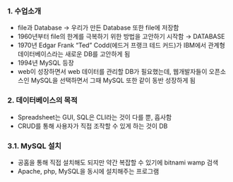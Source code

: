 ### 1. 수업소개

- file과 Database → 우리가 만든 Database 또한 file에 저장함
- 1960년부터 file의 한계를 극복하기 위한 방법을 고안하기 시작함 → DATABASE
- 1970년 Edgar Frank “Ted” Codd(에드거 프랭크 테드 커드)가 IBM에서 관계형 데이터베이스라는 새로운 DB를 고안하게 됨
- 1994년 MySQL 등장
- web이 성장하면서 web 데이터를 관리할 DB가 필요했는데, 웹개발자들이 오픈소스인 MySQL을 선택하면서 그때 MySQL 또한 같이 동반 성장하게 됨

### 2. 데이터베이스의 목적

- Spreadsheet는 GUI, SQL은 CLI라는 것이 다를 뿐, 흡사함
- CRUD를 통해 사용자가 직접 조작할 수 있게 하는 것이 DB

### 3.1. MySQL 설치

- 공홈을 통해 직접 설치해도 되지만 약간 복잡할 수 있기에 bitnami wamp 검색
- Apache, php, MySQL을 동시에 설치해주는 프로그램